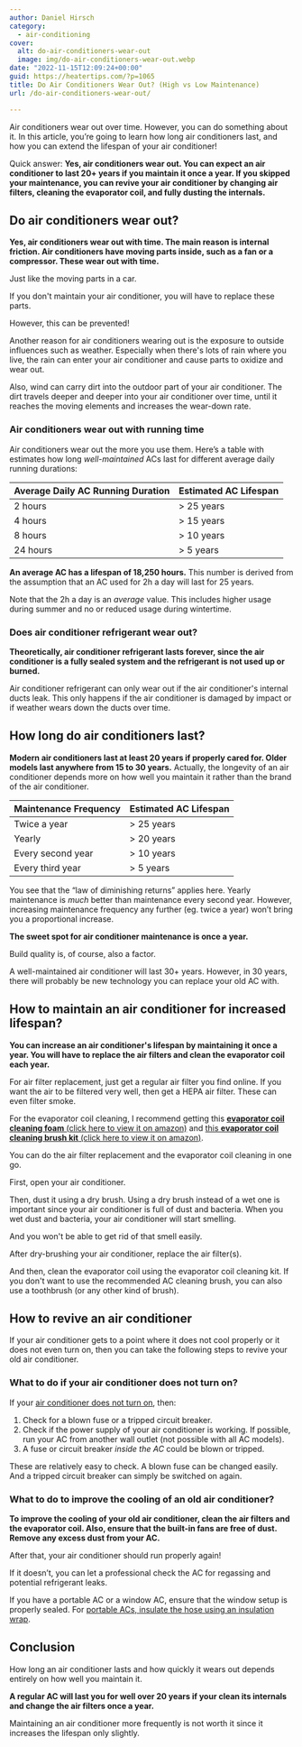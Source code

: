 ```yaml
---
author: Daniel Hirsch
category:
  - air-conditioning
cover:
  alt: do-air-conditioners-wear-out
  image: img/do-air-conditioners-wear-out.webp
date: "2022-11-15T12:09:24+00:00"
guid: https://heatertips.com/?p=1065
title: Do Air Conditioners Wear Out? (High vs Low Maintenance)
url: /do-air-conditioners-wear-out/

---
```

Air conditioners wear out over time. However, you can do something about it. In this article, you’re going to learn how long air conditioners last, and how you can extend the lifespan of your air conditioner!

Quick answer: **Yes, air conditioners wear out. You can expect an air conditioner to last 20+ years if you maintain it once a year. If you skipped your maintenance, you can revive your air conditioner by changing air filters, cleaning the evaporator coil, and fully dusting the internals.**

## Do air conditioners wear out?

**Yes, air conditioners wear out with time. The main reason is internal friction. Air conditioners have moving parts inside, such as a fan or a compressor. These wear out with time.**

Just like the moving parts in a car.

If you don't maintain your air conditioner, you will have to replace these parts.

However, this can be prevented!

Another reason for air conditioners wearing out is the exposure to outside influences such as weather. Especially when there's lots of rain where you live, the rain can enter your air conditioner and cause parts to oxidize and wear out.

Also, wind can carry dirt into the outdoor part of your air conditioner. The dirt travels deeper and deeper into your air conditioner over time, until it reaches the moving elements and increases the wear-down rate.

### Air conditioners wear out with running time

Air conditioners wear out the more you use them. Here’s a table with estimates how long _well-maintained_ ACs last for different average daily running durations:

Average Daily AC Running Duration | Estimated AC Lifespan
--- | ---
2 hours | > 25 years
4 hours | > 15 years
8 hours | > 10 years
24 hours | > 5 years

**An average AC has a lifespan of 18,250 hours.** This number is derived from the assumption that an AC used for 2h a day will last for 25 years.

Note that the 2h a day is an _average_ value. This includes higher usage during summer and no or reduced usage during wintertime.

### Does air conditioner refrigerant wear out?

**Theoretically, air conditioner refrigerant lasts forever, since the air conditioner is a fully sealed system and the refrigerant is not used up or burned.**

Air conditioner refrigerant can only wear out if the air conditioner's internal ducts leak. This only happens if the air conditioner is damaged by impact or if weather wears down the ducts over time.

## How long do air conditioners last?

**Modern air conditioners last at least 20 years if properly cared for. Older models last anywhere from 15 to 30 years.** Actually, the longevity of an air conditioner depends more on how well you maintain it rather than the brand of the air conditioner.

Maintenance Frequency | Estimated AC Lifespan
--- | ---
Twice a year | > 25 years
Yearly | > 20 years
Every second year | > 10 years
Every third year | > 5 years

You see that the “law of diminishing returns” applies here. Yearly maintenance is _much_ better than maintenance every second year. However, increasing maintenance frequency any further (eg. twice a year) won’t bring you a proportional increase.

**The sweet spot for air conditioner maintenance is once a year.**

Build quality is, of course, also a factor.

A well-maintained air conditioner will last 30+ years. However, in 30 years, there will probably be new technology you can replace your old AC with.

## How to maintain an air conditioner for increased lifespan?

**You can increase an air conditioner's lifespan by maintaining it once a year. You will have to replace the air filters and clean the evaporator coil each year.**

For air filter replacement, just get a regular air filter you find online. If you want the air to be filtered very well, then get a HEPA air filter. These can even filter smoke.

For the evaporator coil cleaning, I recommend getting this [**evaporator coil cleaning foam** (click here to view it on amazon)](https://www.amazon.com/Nu-Calgon-4171-75-Rinse-Evaporator-Cleaner/dp/B00DM8KQ3I?keywords=evaporator+coil+cleaner&qid=1668513372&sprefix=evaporator+coil%2Caps%2C260&sr=8-2&linkCode=ll1&tag=heatertips-20&linkId=f5d517144ee1f4a20210074d590ed459&language=en_US&ref_=as_li_ss_tl) and [this **evaporator coil cleaning brush kit** (click here to view it on amazon)](https://www.amazon.com/dp/B07VRQ36K2?psc=1&pd_rd_i=B07VRQ36K2&pd_rd_w=Rzrhv&content-id=amzn1.sym.dd2c6db7-6626-466d-bf04-9570e69a7df0&pf_rd_p=dd2c6db7-6626-466d-bf04-9570e69a7df0&pf_rd_r=KH6MN43B4X3J4SC3WHY2&pd_rd_wg=HayzA&pd_rd_r=91c41e74-cb7c-415a-b881-88be1b154334&s=hi&sp_csd=d2lkZ2V0TmFtZT1zcF9kZXRhaWxfdGhlbWF0aWM&smid=A30DCH6PPMVYFV&spLa=ZW5jcnlwdGVkUXVhbGlmaWVyPUExVE40SENCNkFOUTYzJmVuY3J5cHRlZElkPUEwNTczNzA5MkVPM1FBU0dFNkhQJmVuY3J5cHRlZEFkSWQ9QTAxNjQ2NjgyVTlMN0ZEWkpYNjRRJndpZGdldE5hbWU9c3BfZGV0YWlsX3RoZW1hdGljJmFjdGlvbj1jbGlja1JlZGlyZWN0JmRvTm90TG9nQ2xpY2s9dHJ1ZQ%3D%3D&linkCode=ll1&tag=heatertips-20&linkId=a861b386d9afc20da026473a2fd6bb2b&language=en_US&ref_=as_li_ss_tl).

You can do the air filter replacement and the evaporator coil cleaning in one go.

First, open your air conditioner.

Then, dust it using a dry brush. Using a dry brush instead of a wet one is important since your air conditioner is full of dust and bacteria. When you wet dust and bacteria, your air conditioner will start smelling.

And you won't be able to get rid of that smell easily.

After dry-brushing your air conditioner, replace the air filter(s).

And then, clean the evaporator coil using the evaporator coil cleaning kit. If you don't want to use the recommended AC cleaning brush, you can also use a toothbrush (or any other kind of brush).

## How to revive an air conditioner

If your air conditioner gets to a point where it does not cool properly or it does not even turn on, then you can take the following steps to revive your old air conditioner.

### What to do if your air conditioner does not turn on?

If your [air conditioner does not turn on](/how-to-fix-portable-ac-not-turning-on/), then:

1. Check for a blown fuse or a tripped circuit breaker.
1. Check if the power supply of your air conditioner is working. If possible, run your AC from another wall outlet (not possible with all AC models).
1. A fuse or circuit breaker _inside the AC_ could be blown or tripped.

These are relatively easy to check. A blown fuse can be changed easily. And a tripped circuit breaker can simply be switched on again.

### What to do to improve the cooling of an old air conditioner?

**To improve the cooling of your old air conditioner, clean the air filters and the evaporator coil. Also, ensure that the built-in fans are free of dust. Remove any excess dust from your AC.**

After that, your air conditioner should run properly again!

If it doesn’t, you can let a professional check the AC for regassing and potential refrigerant leaks.

If you have a portable AC or a window AC, ensure that the window setup is properly sealed. For [portable ACs, insulate the hose using an insulation wrap](/how-to-make-portable-air-conditioner-more-efficient/).

## Conclusion

How long an air conditioner lasts and how quickly it wears out depends entirely on how well you maintain it.

**A regular AC will last you for well over 20 years if your clean its internals and change the air filters once a year.**

Maintaining an air conditioner more frequently is not worth it since it increases the lifespan only slightly.
